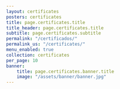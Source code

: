 ```yaml
---
layout: certificates
posters: certificates
title: page.certificates.title
title_header: page.certificates.title
subtitle: page.certificates.subtitle
permalink: "/certificados/"
permalink_us: "/certificates/"
menu_enabled: true
collection: certificates
per_page: 10
banner:
    title: page.certificates.banner.title
    image: "/assets/banner/banner.jpg"
---
```

